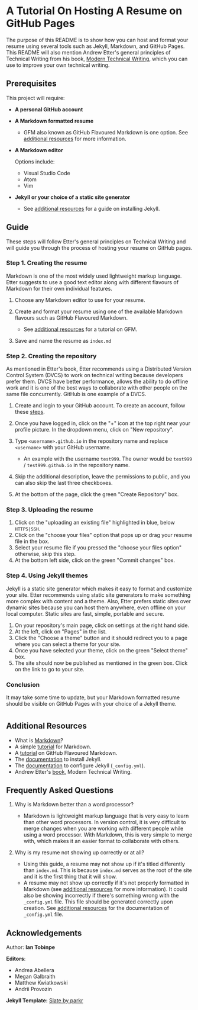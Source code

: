 # A Tutorial On Hosting A Resume on GitHub Pages
The purpose of this README is to show how you can host and format your resume using several tools such as Jekyll, Markdown, and GitHub Pages. This README will also mention Andrew Etter's general principles of Technical Writing from his book, [Modern Technical Writing](https://www.amazon.ca/Modern-Technical-Writing-Introduction-Documentation-ebook/dp/B01A2QL9SS), which you can use to improve your own technical writing.

## Prerequisites

This project will require:
- **A personal GitHub account** 
- **A Markdown formatted resume**

  - GFM also known as GitHub Flavoured Markdown is one option. See [additional resources](https://github.com/itobinpe/itobinpe.github.io/blob/main/README.md#additional-resources) for more information.

- **A Markdown editor**

    Options include:
    - Visual Studio Code 
    - Atom
    - Vim 
- **Jekyll or your choice of a static site generator**

    - See [additional resources](https://github.com/itobinpe/itobinpe.github.io/blob/main/README.md#additional-resources) for a guide on installing Jekyll.

## Guide

These steps will follow Etter's general principles on Technical Writing and will guide you through the process of hosting your resume on GitHub pages.

### **Step 1. Creating the resume**

Markdown is one of the most widely used lightweight markup language. Etter suggests to use a good text editor along with different flavours of Markdown for their own individual features.
1. Choose any Markdown editor to use for your resume.
2. Create and format your resume using one of the available Markdown flavours such as GitHub Flavoured Markdown.
    
    - See [additional resources](https://github.com/itobinpe/itobinpe.github.io/blob/main/README.md#additional-resources) for a tutorial on GFM.
3. Save and name the resume as `index.md`

### **Step 2. Creating the repository**

As mentioned in Etter's book, Etter recommends using a Distributed Version Control System (DVCS) to work on technical writing because developers prefer them. DVCS have better performance, allows the ability to do offline work and it is one of the best ways to collaborate with other people on the same file concurrently. GitHub is one example of a DVCS.

1. Create and login to your GitHub account. To create an account, follow these [steps](https://github.com/join).
2. Once you have logged in, click on the "+" icon at the top right near your profile picture. In the dropdown menu, click on "New repository".
3. Type `<username>.github.io` in the repository name and replace `<username>` with your GitHub username.

    - An example with the username `test999`. The owner would be `test999` / `test999.github.io` in the repository name.
4. Skip the additional description, leave the permissions to public, and you can also skip the last three checkboxes. 
5. At the bottom of the page, click the green "Create Repository" box.

### **Step 3. Uploading the resume**
1. Click on the "uploading an existing file" highlighted in blue, below `HTTPS|SSH`.
2. Click on the "choose your files" option that pops up or drag your resume file in the box.
3. Select your resume file if you pressed the "choose your files option" otherwise, skip this step.
4. At the bottom left side, click on the green "Commit changes" box.

### **Step 4. Using Jekyll themes**
Jekyll is a static site generator which makes it easy to format and customize your site. Etter recommends using static site generators to make something more complex with content and a theme. Also, Etter prefers static sites over dynamic sites because you can host them anywhere, even offline on your local computer. Static sites are fast, simple, portable and secure.

1. On your repository's main page, click on settings at the right hand side.
2. At the left, click on "Pages" in the list.
3. Click the "Choose a theme" button and it should redirect you to a page where you can select a theme for your site.
4. Once you have selected your theme, click on the green "Select theme" box.
5. The site should now be published as mentioned in the green box. Click on the link to go to your site.

### **Conclusion**
It may take some time to update, but your Markdown formatted resume should be visible on GitHub Pages with your choice of a Jekyll theme.

#

## Additional Resources
- What is [Markdown](https://www.markdownguide.org/getting-started/)?
- A simple [tutorial](https://www.markdowntutorial.com/) for Markdown.
- A [tutorial](https://guides.github.com/features/mastering-markdown/) on GitHub Flavoured Markdown.
- The [documentation](https://jekyllrb.com/docs/) to install Jekyll.
- The [documentation](https://jekyllrb.com/docs/configuration/) to configure Jekyll (`_config.yml`).
- Andrew Etter's [book](https://www.amazon.ca/Modern-Technical-Writing-Introduction-Documentation-ebook/dp/B01A2QL9SS), Modern Technical Writing.

## Frequently Asked Questions

1. Why is Markdown better than a word processor?

    - Markdown is lightweight markup language that is very easy to learn than other word processors. In version control, it is very difficult to merge changes when you are working with different people while using a word processor. With Markdown, this is very simple to merge with, which makes it an easier format to collaborate with others. 

2. Why is my resume not showing up correctly or at all?

    - Using this guide, a resume may not show up if it's titled differently than `index.md`. This is because `index.md` serves as the root of the site and it is the first thing that it will show. 
    - A resume may not show up correctly if it's not properly formatted in Markdown (see [additional resources](https://github.com/itobinpe/itobinpe.github.io/blob/main/README.md#additional-resources) for more information). It could also be showing incorrectly if there's something wrong with the `_config.yml` file. This file should be generated correctly upon creation. See [additional resources](https://github.com/itobinpe/itobinpe.github.io/blob/main/README.md#additional-resources) for the documentation of `_config.yml` file.

## Acknowledgements
Author: **Ian Tobinpe** 
  
**Editors**:
- Andrea Abellera
- Megan Galbraith
- Matthew Kwiatkowski
- Andrii Provozin

 **Jekyll Template:** [Slate by parkr](https://github.com/pages-themes/slate)  
